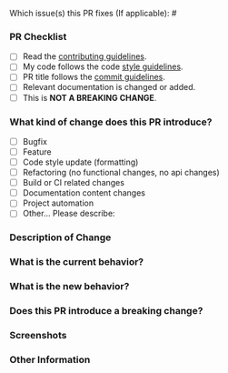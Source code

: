 <!-- First of all thanks so much for taking the time to open a pull request and help the project. It's because of people like you that we love working on this project. -->

Which issue(s) this PR fixes (If applicable): #
<!-- Link to relevant GitHub issue if applicable. -->

### PR Checklist
<!-- Please ensure you've completed the following steps by replacing [ ] with [x]-->

- [ ] Read the [contributing guidelines](https://github.com/demartini/shades-of-purple-google-chrome/blob/master/CONTRIBUTING.md).
- [ ] My code follows the code [style guidelines](https://github.com/demartini/shades-of-purple-google-chrome/blob/master/CONTRIBUTING.md#style-guides).
- [ ] PR title follows the [commit guidelines](https://github.com/demartini/shades-of-purple-google-chrome/blob/master/CONTRIBUTING.md#commit-messages).
- [ ] Relevant documentation is changed or added.
- [ ] This is **NOT A BREAKING CHANGE**.

### What kind of change does this PR introduce?
<!-- Please check one or more that apply to this PR -->

- [ ] Bugfix
- [ ] Feature
- [ ] Code style update (formatting)
- [ ] Refactoring (no functional changes, no api changes)
- [ ] Build or CI related changes
- [ ] Documentation content changes
- [ ] Project automation
- [ ] Other... Please describe:

### Description of Change
<!-- Please explain the changes you made here. -->

### What is the current behavior?
<!-- Please describe the current behavior that you are modifying, or link to a relevant issue. -->

### What is the new behavior?
<!-- Please describe the new behavior after your modifications. -->

### Does this PR introduce a breaking change?
<!-- If this PR contains a breaking change, please describe the impact and migration path for existing applications below. -->

### Screenshots
<!-- If appropriate or helpful. -->

### Other Information
<!-- Please describe other information here. -->